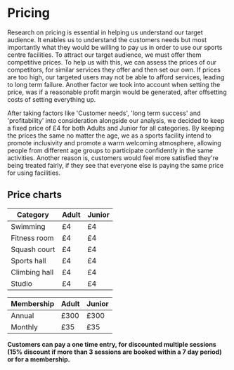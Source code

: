 # Pricing

Research on pricing is essential in helping us understand our target audience. It enables us to understand the customers needs but most importantly what they would be willing to pay us in order to use our sports centre facilities. To attract our target audience, we must offer them competitive prices. To help us with this, we can assess the prices of our competitors, for similar services they offer and then set our own. If prices are too high, our targeted users may not be able to afford services, leading to long term failure. Another factor we took into account when setting the price, was if a reasonable profit margin would be generated, after offsetting costs of setting everything up.

After taking factors like 'Customer needs', 'long term success' and 'profitability' into consideration alongside our analysis, we decided to keep a fixed price of £4 for both Adults and Junior for all categories. By keeping the prices the same no matter the age, we as a sports facility intend to promote inclusivity and promote a warm welcoming atmosphere, allowing people from different age groups to participate confidently in the same activities. Another reason is, customers would feel more satisfied they're being treated fairly, if they see that everyone else is paying the same price for using facilities.


## Price charts


Category | Adult | Junior |
| ---- | ---- | ---- |
| Swimming | £4 | £4 |
| Fitness room | £4 | £4 |
| Squash court | £4 | £4 |
| Sports hall | £4 | £4 |
| Climbing hall | £4 | £4 |
| Studio | £4 | £4 |

Membership | Adult | Junior |
| ---- | ---- | ---- |
| Annual | £300 | £300 |
| Monthly | £35 | £35 |

**Customers can pay a one time entry, for discounted multiple sessions (15% discount if more than 3 sessions are booked within a 7 day period) or for a membership.**
